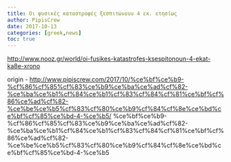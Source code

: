 ```yaml
---
title: Οι φυσικές καταστροφές ξεσπιτώνουν 4 εκ. ετησίως
author: PipisCrew
date: 2017-10-13
categories: [greek,news]
toc: true
---
```


http://www.nooz.gr/world/oi-fusikes-katastrofes-ksespitonoun-4-ekat-ka8e-xrono

origin - http://www.pipiscrew.com/2017/10/%ce%bf%ce%b9-%cf%86%cf%85%cf%83%ce%b9%ce%ba%ce%ad%cf%82-%ce%ba%ce%b1%cf%84%ce%b1%cf%83%cf%84%cf%81%ce%bf%cf%86%ce%ad%cf%82-%ce%be%ce%b5%cf%83%cf%80%ce%b9%cf%84%cf%8e%ce%bd%ce%bf%cf%85%ce%bd-4-%ce%b5/ %ce%bf%ce%b9-%cf%86%cf%85%cf%83%ce%b9%ce%ba%ce%ad%cf%82-%ce%ba%ce%b1%cf%84%ce%b1%cf%83%cf%84%cf%81%ce%bf%cf%86%ce%ad%cf%82-%ce%be%ce%b5%cf%83%cf%80%ce%b9%cf%84%cf%8e%ce%bd%ce%bf%cf%85%ce%bd-4-%ce%b5